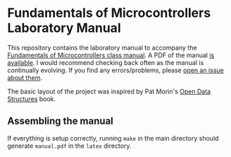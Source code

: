 # Fundamentals of Microcontrollers Laboratory Manual
This repository contains the laboratory manual to accompany the [Fundamentals of Microcontrollers class manual](https://github.com/semcneil/Fundamentals-of-Microcontrollers-Manual). A PDF of the manual [is available](https://semcneil.github.io/Fundamentals-of-Microcontrollers-Laboratories/Fundamentals-of-Microcontrollers-Lab.pdf). I would recommend checking back often as the manual is continually evolving. If you find any errors/problems, please [open an issue about them](https://github.com/semcneil/Fundamentals-of-Microcontrollers-Laboratories/issues/new).

The basic layout of the project was inspired by Pat Morin's [Open Data Structures](https://github.com/patmorin/ods) book.

## Assembling the manual
If everything is setup correctly, running `make` in the main directory should generate
`manual.pdf` in the `latex` directory.
